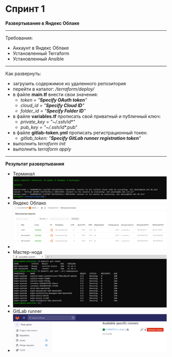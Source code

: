 # Спринт 1
**Развертывание в Яндекс Облаке**
___
Требования:
- Аккаунт в Яндекс Облаке
- Установленный Terraform
- Установленный Ansible
___
Как развернуть:
- загрузить содержимое из удаленного репозитория
- перейти в каталог: _/terraform/deploy/_
- в файле **main.tf** внести свои значения:  
  - _token     = "***Specify OAuth token***"_
  - _cloud_id  = "***Specify Cloud ID***"_
  - _folder_id = "***Specify Folder ID***"_
- в файле **variables.tf** прописать свой приватный и публичный ключ:
  - _private_key = "~/.ssh/id_*"
  - _pub_key     = "~/.ssh/id_*.pub"
- в файле **gitlab-token.yml** прописать регистрационный токен:
  - _gitlab_token: "***Specify GitLab runner registration token***"_
- выполнить _terraform init_
- выполнить _terraform apply_
___
**Результат развертывания**
- Терминал
- ![k8s_terraform_deploy](./images/k8s_deploy_term.PNG)
- Яндекс Облако
- ![k8s_cloud_deploy](./images/k8s_deploy_cloud.PNG)
- Мастер-нода
- ![k8s_term_master](./images/k8s_term_master.PNG)
- GitLab runner
- ![gitlab_runner](./images/gitlab_runner.PNG)
